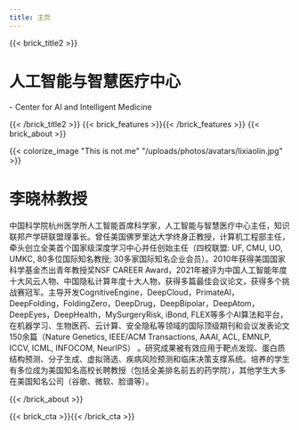 ```yaml
---
title: 主页
---
```


{{< brick_title2 >}}

# 人工智能与智慧医疗中心

-[](/uploads/photos/logo-small.png)
Center for AI and Intelligent Medicine

<!-- {{< button "联系我们" "/content-us/" >}} -->

<!-- ![](/uploads/photos/home-photo.jpg)
![](/uploads/photos/home-photo2.png)
![](/uploads/photos/home-photo3.png) -->
{{< /brick_title2 >}}
{{< brick_features >}}{{< /brick_features >}}
{{< brick_about >}}

{{< colorize_image "This is not me" "/uploads/photos/avatars/lixiaolin.jpg" >}}

# 李晓林教授

中国科学院杭州医学所人工智能首席科学家，人工智能与智慧医疗中心主任，知识联邦产学研联盟理事长。曾任美国佛罗里达大学终身正教授，计算机工程部主任，牵头创立全美首个国家级深度学习中心并任创始主任（四校联盟: UF, CMU, UO, UMKC, 80多位国际知名教授; 30多家国际知名企业会员）。2010年获得美国国家科学基金杰出青年教授奖NSF CAREER Award，2021年被评为中国人工智能年度十大风云人物、中国隐私计算年度十大人物，获得多篇最佳会议论文，获得多个挑战赛冠军。主导开发CognitiveEngine，DeepCloud，PrimateAI，DeepFolding，FoldingZero，DeepDrug，DeepBipolar，DeepAtom，DeepEyes，DeepHealth，MySurgeryRisk, iBond, FLEX等多个AI算法和平台，在机器学习、生物医药、云计算、安全隐私等领域的国际顶级期刊和会议发表论文150余篇（Nature Genetics, IEEE/ACM Transactions, AAAI, ACL, EMNLP, ICCV, ICML, INFOCOM, NeurIPS） 。研究成果被有效应用于靶点发现、蛋白质结构预测、分子生成、虚拟筛选、疾病风险预测和临床决策支撑系统。培养的学生有多位成为美国知名高校长聘教授（包括全美排名前五的药学院），其他学生大多在美国知名公司（谷歌、微软、脸谱等）。


{{< /brick_about >}}

<!-- {{< gallery dir="/uploads/teams/" >}} -->

{{< brick_cta >}}{{< /brick_cta >}}


<!-- {{< brick_intro >}}

# Build your next Hugo website with stackable content bricks

Hugobricks is a free website theme for Hugo. It makes building Hugo websites child's play due to its stackable (LEGO-like) content bricks. How about this 'intro brick' with a clear call-to-action? Stack it on top of some image bricks and a pricing table and build a complete website in seconds!

{{< button "Get started for free" "/get-started/" >}}

![](/uploads/illustrations/cuate/assets.svg)

{{< /brick_intro >}}
{{< brick_image2 >}}

## What’s included in Hugobricks?

![](/uploads/illustrations/cuate/responsive.svg)

Hugoplate is a comprehensive starter theme that includes everything you need to get started with your Hugo project. As all the Wordpress theme builders say: This is the last theme you will ever need. Included are:

- 10+ Pre-build pages
- 99+ Google Pagespeed Score
- Built with Hugo and CSS variables for easy styling
- Fully responsive on all devices
- SEO-optimized for better search engine rankings

{{< /brick_image2 >}}
{{< brick_image >}}

## What bricks are available?

![](/uploads/illustrations/cuate/version-control.svg)

We aim to provide the following bricks: intro, title, image, cta, contact, team, testimonials, about, pricing, products, product, usps, stats, gallery, quote, faqs, brands, video, blogs, post, related. 

We are constantly adding bricks and shortcodes to this theme. Are you missing a brick or a shortcode? [Let us know](/contact/)! We will build it for you!

{{< /brick_image >}}
{{< brick_reviews >}}{{< /brick_reviews >}}
{{< brick_features >}}
## The Ultimate Hugo theme

Hugobricks covers all components you would like to have at hand. It is a power engine for your web oriented projects. It has excellent performance in all categories.

---

![](/img/icons/material-symbols/200/rounded/auto_awesome_mosaic.svg)
### Covers all components

We aim to provide the following bricks: intro, title, image, cta, contact, team, testimonials, about, pricing, products, product, usps, stats, gallery, quote, faqs, brands, video, blogs, post, related.

---

![](/img/icons/material-symbols/200/rounded/performance_max.svg)
### 99+ Google Lighthouse score

Lightning fast website. Lorem ipsum dolor sit amet consectetur adipisicing elit. Corporis illum nesciunt commodi vel nisi ut alias excepturi ipsum, totam, labore tempora, odit ex iste tempore sed.

---

![](/img/icons/material-symbols/200/rounded/design_services.svg)
### Themeable through CSS variables

Easily themeable. Lorem ipsum dolor sit amet consectetur adipisicing elit. Corporis illum nesciunt commodi vel nisi ut alias excepturi ipsum, totam, labore tempora, odit ex iste tempore sed.

---

![](/img/icons/material-symbols/200/rounded/devices.svg)
### Fully resonsive on all devices

Works on every screen. Lorem ipsum dolor sit amet consectetur adipisicing elit. Corporis illum nesciunt commodi vel nisi ut alias excepturi ipsum, totam, labore tempora, odit ex iste tempore sed.

---

![](/img/icons/material-symbols/200/rounded/timer.svg)
### Super fast builds and deploys

Extremely fast. Lorem ipsum dolor sit amet consectetur adipisicing elit. Corporis illum nesciunt commodi vel nisi ut alias excepturi ipsum, totam, labore tempora, odit ex iste tempore sed.

---

![](/img/icons/material-symbols/200/rounded/auto_fix.svg)
### 10+ pre-build pages

Start with the end result. Lorem ipsum dolor sit amet consectetur adipisicing elit. Corporis illum nesciunt commodi vel nisi ut alias excepturi ipsum, totam, labore tempora, odit ex iste tempore sed.

{{< /brick_features >}}
{{< brick_prices >}}

## Our friendly pricing

Lorem ipsum dolor sit amet consectetur adipisicing elit. Corporis illum nesciunt commodi vel nisi ut alias excepturi ipsum, totam, labore tempora, odit ex iste tempore sed.

---

**budget**
### Open-source

Full-featured theme/page builder to create super fast & amazing website

### _$_**0**/month

- Hugobricks theme/code
- All available bricks
- Regular updates
- Bug fixes & security patches

[联系我们](/content-us/)

---

**most popular**

### Hosted

Everything in one toolkit – We host your website on our top-notch infrastructure.

### _$_**25**/month

- Hugobricks theme/code
- All available bricks
- Regular updates
- Bug fixes & security patches
- Form handling + notifications
- CMS system for editors

[Yes, pick me!](/content-us/)

---

**everything**

### Enterprise

Get exceptional value and cost savings with our complete products suite.

### _$_**75**/month

- All other features plus:
- High priority support 
- Theme adjustments
- Custom bricks (on request)

[联系我们](/content-us/)

{{< /brick_prices >}}
{{< brick_cta >}}{{< /brick_cta >}} -->

